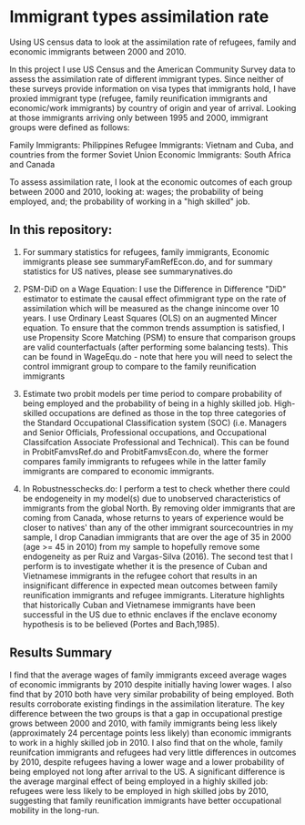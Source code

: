 # Immigrant types assimilation rate
Using US census data to look at the assimilation rate of refugees, family and economic immigrants between 2000 and 2010.

In this project I use US Census and the American Community Survey data to assess the assimilation rate of different immigrant types. Since neither of these surveys provide information on visa types that immigrants hold, I have proxied immigrant type (refugee, family reunification immigrants and economic/work immigrants) by country of origin and year of arrival. Looking at those immigrants arriving only between 1995 and 2000, immigrant groups were defined as follows: 

Family Immigrants: Philippines 
Refugee Immigrants: Vietnam and Cuba, and countries from the former Soviet Union
Economic Immigrants: South Africa and Canada

To assess assimilation rate, I look at the economic outcomes of each group between 2000 and 2010, looking at:  wages; the probability of being employed, and; the probability of working in a "high skilled" job. 

## In this repository:

1) For summary statistics for refugees, family immigrants, Economic immigrants please see summaryFamRefEcon.do, and for summary statistics for US natives, please see summarynatives.do

2) PSM-DiD on a Wage Equation: I use the Difference in Difference "DiD" estimator to estimate the causal effect ofimmigrant type on the rate of assimilation which will be measured as the change inincome over 10 years. I use Ordinary Least Squares (OLS) on an augmented Mincer equation. To ensure that the common trends assumption is satisfied, I use Propensity Score Matching (PSM) to ensure that comparison groups are valid counterfactuals (after performing some balancing tests). This can be found in WageEqu.do - note that here you will need to select the control immigrant group to compare to the family reunification immigrants

3) Estimate two probit models per time period to compare probability of being employed and the probability of being in a highly skilled job. High-skilled occupations are defined as those in the top three categories of the Standard Occupational Classification system (SOC) (i.e. Managers and Senior Officials, Professional occupations, and Occupational Classifcation Associate Professional and Technical). This can be found in ProbitFamvsRef.do and ProbitFamvsEcon.do, where the former compares family immigrants to refugees while in the latter family immigrants are compared to economic immigrants. 

4) In Robustnesschecks.do: I perform a test to check whether there could be endogeneity in my model(s) due to unobserved characteristics of immigrants from the global North. By removing older immigrants that are coming from Canada, whose returns to years of experience would be closer to natives' than any of the other immigrant sourcecountries in my sample, I drop Canadian immigrants that are over the age of 35 in 2000 (age >= 45 in 2010) from my sample to hopefully remove some endogeneity as per Ruiz and Vargas-Silva (2016). The second test that I perform is to investigate whether it is the presence of Cuban and Vietnamese immigrants in the refugee cohort that results in an insignificant difference in expected mean outcomes between family reunification immigrants and refugee immigrants. Literature highlights that historically Cuban and Vietnamese immigrants have been successful in the US due to ethnic enclaves if the enclave economy hypothesis is to be believed (Portes and Bach,1985).

## Results Summary
I find that the average wages of family immigrants exceed average wages of economic immigrants by 2010 despite initially having lower wages. I also find that by 2010 both have very similar probability of being employed. Both results corroborate existing findings in the assimilation literature. The key difference between the two groups is that a gap in occupational prestige grows between 2000 and 2010, with family immigrants being less likely (approximately 24 percentage points less likely) than economic immigrants to work in a highly skilled job in 2010. I also find that on the whole, family reunifcation immigrants and refugees had very little differences in outcomes by 2010, despite refugees having a lower wage and a lower probability of being employed not long after arrival to the US. A significant difference is the average marginal effect of being employed in a highly skilled job: refugees were less likely to be employed in high skilled jobs by 2010, suggesting that family reunification immigrants have better occupational mobility in the long-run.


